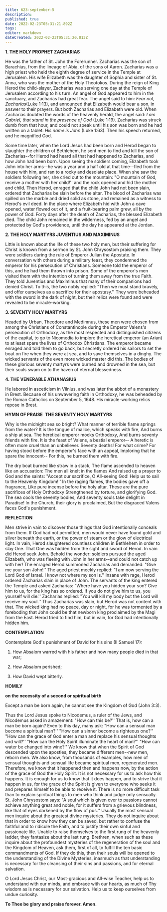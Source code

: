 ```yaml
---
title: 623-september-5
description: 
published: true
date: 2022-02-23T05:31:21.892Z
tags: 
editor: markdown
dateCreated: 2022-02-23T05:31:20.013Z
---
```



**1. THE HOLY PROPHET ZACHARIAS**

He was the father of St. John the Forerunner. Zacharias was the son of Barachias, from the lineage of Abia, of the sons of Aaron. Zacharias was a high priest who held the eighth degree of service in the Temple at Jerusalem. His wife Elizabeth was the daughter of Sophia and sister of St. Anna, who was the mother of the Holy Theotokos. During the reign of King Herod the child-slayer, Zacharias was serving one day at the Temple of Jerusalem according to his turn. An angel of God appeared to him in the sanctuary, and Zacharias had great fear. The angel said to him: *Fear not, Zacharias*(Luke 1:13), and announced that Elizabeth would bear a son, in answer to their prayers. But both Zacharias and Elizabeth were old. When Zacharias doubted the words of the heavenly herald, the angel said: *I am Gabriel, that stand in the presence of God* (Luke 1:19). Zacharias was struck dumb from that hour, and could not speak until his son was born and he had written on a tablet: *His name is John* (Luke 1:63). Then his speech returned, and he magnified God. 

Some time later, when the Lord Jesus had been born and Herod began to slaughter the children of Bethlehem, he sent men to find and kill the son of Zacharias--for Herod had heard all that had happened to Zacharias, and how John had been born. Upon seeing the soldiers coming, Elizabeth took John into her arms--he was a year and a half old at that time--fled from the house with him, and ran to a rocky and desolate place. When she saw the soldiers following her, she cried out to the mountain: "O mountain of God, receive a mother with her child!'' and the rock opened and hid the mother and child. Then Herod, enraged that the child John had not been slain, ordered that Zacharias be slain before the altar. The blood of Zacharias was spilled on the marble and dried solid as stone, and remained as a witness to Herod's evil deed. In the place where Elizabeth hid with John a cave opened, water flowed out of it, and a fruit-bearing palm grew, all by the power of God. Forty days after the death of Zacharias, the blessed Elizabeth died. The child John remained in the wilderness, fed by an angel and protected by God's providence, until the day he appeared at the Jordan.

**2. THE HOLY MARTYRS JUVENTIUS AND MAXIMINUS**

Little is known about the life of these two holy men, but their suffering for Christ is known from a sermon by St. John Chrysostom praising them. They were soldiers during the rule of Emperor Julian the Apostate. In conversation with others during a military feast, they condemned the emperor for his persecution of Christians. Someone told the emperor of this, and he had them thrown into prison. Some of the emperor's men visited them with the intention of turning them away from the true Faith. They told Juventius and Maximinus that many of their companions had denied Christ. To this, the two nobly replied: "Then we must stand bravely, and offer ourselves as a sacrifice for their apostasy.'' They were beheaded with the sword in the dark of night, but their relics were found and were revealed to be miracle-working.

**3. SEVENTY HOLY MARTYRS**

Headed by Urban, Theodore and Medimnus, these men were chosen from among the Christians of Constantinople during the Emperor Valens's persecution of Orthodoxy, as the most respected and distinguished citizens of the capital, to go to Nicomedia to implore the heretical emperor (an Arian) to at least spare the lives of Orthodox Christians. The emperor became enraged and told them to go back, but secretly ordered his sailors to set the boat on fire when they were at sea, and to save themselves in a dinghy. The wicked servants of the even more wicked master did this. The bodies of these glorious seventy martyrs were burned and drowned in the sea, but their souls swam on to the haven of eternal blessedness.

**4. THE VENERABLE ATHANASIUS**

He labored in asceticism in Vilnius, and was later the abbot of a monastery in Brest. Because of his unwavering faith in Orthodoxy, he was beheaded by the Roman Catholics on September 5, 1648. His miracle-working relics repose in Brest.



**HYMN OF PRAISE**
 **THE SEVENTY HOLY MARTYRS**

Why is the midnight sea so bright? 
What manner of terrible flame springs from the water?
It is the tongue of malice, which speaks with fire,
And burns a ship at sea.
The heretical emperor mocks Orthodoxy,
And burns seventy friends with fire.
It is the feast of Valens, a bestial emperor--
A heretic is often more cruel than an unbeliever.
Seventy deaths! For what crime?
For having stood before the emperor's face with an appeal,
Imploring that he spare the innocent--
For this, he burned them with fire.

The dry boat burned like straw in a stack,
The flame ascended to heaven like an accusation:
The men all knelt in the flames
And raised up a prayer to God and the saints:
"Accept our sacrifice, O All-seeing God!
Help us to sail to the Heavenly Kingdom!''
In the raging flames, the bodies gave off a fragrance,
Like pure incense before the holy altar.
These are the pure sacrifices of Holy Orthodoxy
Strengthened by torture, and glorifying God.
The sea cools the seventy bodies,
And seventy souls take delight in Paradise!
In the Church, their glory is proclaimed,
But the disgraced Valens faces God's punishment.

**REFLECTION**

Men strive in vain to discover those things that God intentionally conceals from them. If God had not permitted, men would never have found gold and silver beneath the earth, or the power of steam or the glow of electrical light. In vain, Herod slaughtered countless children in Bethlehem in order to slay One. That One was hidden from the sight and sword of Herod. In vain did Herod seek John. Behold the wonder: soldiers pursued the aged Elizabeth, who was fleeing with John in her arms--and could not catch up with her! The enraged Herod summoned Zacharias and demanded: "Give me your son John!'' The aged priest meekly replied: "I am now serving the Lord God of Israel. I know not where my son is.'' Insane with rage, Herod ordered Zacharias slain in place of John. The servants of the king entered the Temple and asked Zacharias: "Where have you hidden your son? Give him to us, for the king has so ordered. If you do not give him to us, you yourself will die.'' Zacharias replied: "You will kill my body but the Lord will receive my soul.'' Thus Zacharias was slain, but Herod was not content with that. The wicked king had no peace, day or night, for he was tormented by a foreboding that John could be that newborn king proclaimed by the Magi from the East. Herod tried to find him, but in vain, for God had intentionally hidden him.



**CONTEMPLATION**

Contemplate God's punishment of David for his sins (II Samuel 17):

1.  How Absalom warred with his father and how many people died in that war;

1.  How Absalom perished;

1.  How David wept bitterly.



**HOMILY**

**on the necessity of a second or spiritual birth**

Except a man be born again, he cannot see the Kingdom of God (John 3:3).

Thus the Lord Jesus spoke to Nicodemus, a ruler of the Jews, and Nicodemus asked in amazement: "How can this be?'' That is, how can a man be born again? Even to this day, many ask: "How can a sensual man become a spiritual man?'' "How can a sinner become a righteous one?'' "How can the grace of God enter a man and replace his sensual thoughts and will?'' "How can the Holy Spirit illuminate the heart of man?'' "How can water be changed into wine?'' We know that when the Spirit of God descended upon the apostles, they became different men--new men, reborn men. We also know, from thousands of examples, how men of sensual thoughts and sensual life became spiritual men, regenerated men. Therefore, we know that it happened then and happens now, by the action of the grace of God the Holy Spirit. It is not necessary for us to ask how this happens. It is enough for us to know that it does happen, and to strive that it happen in us, for the grace of the Spirit is given to everyone who seeks it and prepares himself to be able to receive it. There is no more difficult task than to explain spiritual things to men who think and judge only sensually. St. John Chrysostom says: "A soul which is given over to passions cannot achieve anything great and noble, for it suffers from a grievous blindness, like that of eyes darkened by the flow of pus.'' Usually the most sensual men inquire about the greatest divine mysteries. They do not inquire about that in order to know how they can be saved, but rather to confuse the faithful and to ridicule the Faith, and to justify their own sinful and passionate life. Unable to raise themselves to the first rung of the heavenly ladder, they fantasize about the last rung. Brethren, when such as these inquire about the profoundest mysteries of the regeneration of the soul and the Kingdom of Heaven, ask them, first of all, to fulfill the ten basic commandments of God. If they do this, then their souls will be opened to the understanding of the Divine Mysteries, inasmuch as that understanding is necessary for the cleansing of their sins and passions, and for eternal salvation.

O Lord Jesus Christ, our Most-gracious and All-wise Teacher, help us to understand with our minds, and embrace with our hearts, as much of Thy wisdom as is necessary for our salvation. Help us to keep ourselves from undue curiosity.

**To Thee be glory and praise forever. Amen.**
